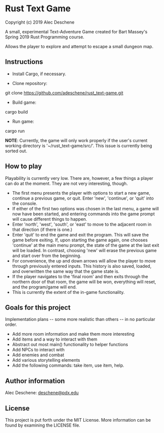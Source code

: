 
# Rust Text Game

Copyright (c) 2019 Alec Deschene

A small, experimental Text-Adventure Game created for Bart Massey's Spring 2019 Rust Programming course. 

Allows the player to explore and attempt to escape a small dungeon map.

## Instructions

- Install Cargo, if necessary.

- Clone repository:

git clone https://github.com/adeschene/rust_text-game.git

- Build game:

cargo build

- Run game:

cargo run

**NOTE**: Currently, the game will only work properly if the user's current working directory is '~/rust_text-game/src/'. This issue is currently being sorted out.

## How to play

Playability is currently very low. There are, however, a few things a player can do at the moment. They are not very interesting, though.

- The first menu presents the player with options to start a new game, continue a previous game, or quit. Enter 'new', 'continue', or 'quit' into the console.
- If either of the first two options was chosen in the last menu, a game will now have been started, and entering commands into the game prompt will cause different things to happen.
- Enter 'north', 'west', 'south', or 'east' to move to the adjacent room in that direction (if there is one.)
- Enter 'quit' to end the game and exit the program. This will save the game before exiting. If, upon starting the game again, one chooses 'continue' at the main menu prompt, the state of the game at the last exit will be loaded. In contrast, choosing 'new' will erase the previous game and start over from the beginning.
- For convenience, the up and down arrows will allow the player to move through previously entered inputs. This history is also saved, loaded, and overwritten the same way that the game state is.
- If the player navigates to the 'final room' and then exits through the northern door of that room, the game will be won, everything will reset, and the program/game will end.
- This is currently the extent of the in-game functionality.

## Goals for this project
Implementation plans -- some more realistic than others -- in no particular order.
- Add more room information and make them more interesting
- Add items and a way to interact with them
- Abstract out most main() functionality to helper functions
- Add NPCs to interact with
- Add enemies and combat
- Add various storytelling elements
- Add the following commands: take item, use item, help.

## Author information
Alec Deschene: deschene@pdx.edu

## License
This project is put forth under the MIT License. More information can be found by examining the LICENSE file.
